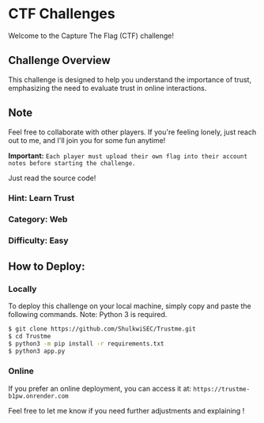 # CTF Challenges

Welcome to the Capture The Flag (CTF) challenge!

## Challenge Overview
This challenge is designed to help you understand the importance of trust, emphasizing the need to evaluate trust in online interactions.

## Note
Feel free to collaborate with other players. If you're feeling lonely, just reach out to me, and I'll join you for some fun anytime!

**Important:** `Each player must upload their own flag into their account notes before starting the challenge.`

Just read the source code!

### Hint: Learn Trust
### Category: Web
### Difficulty: Easy

## How to Deploy:

### Locally
To deploy this challenge on your local machine, simply copy and paste the following commands. Note: Python 3 is required.

```bash
$ git clone https://github.com/ShulkwiSEC/Trustme.git
$ cd Trustme
$ python3 -m pip install -r requirements.txt
$ python3 app.py
```
### Online
If you prefer an online deployment, you can access it at: ``` https://trustme-b1pw.onrender.com ```

Feel free to let me know if you need further adjustments and explaining !
